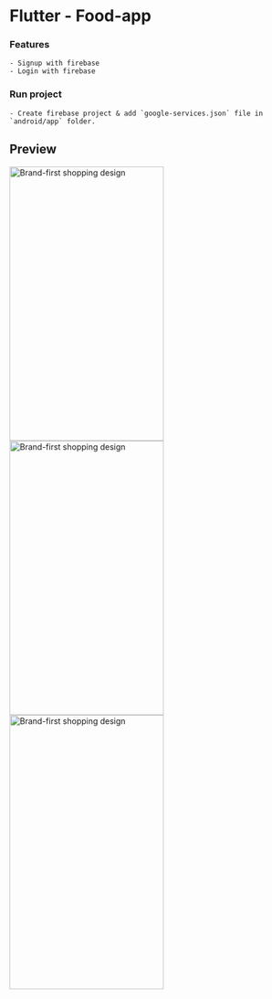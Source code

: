 # Flutter - Food-app


### Features
    - Signup with firebase
    - Login with firebase


### Run project
    - Create firebase project & add `google-services.json` file in `android/app` folder.


## Preview

[<img src="https://github.com/hupptechnologies/flutter-food-app/blob/master/pictures/Screenshot%202018-12-29%20at%203.43.49%20PM.png" width="270" height="480" alt="Brand-first shopping design" align="left">](https://github.com/hupptechnologies/flutter-food-app/blob/master/pictures/Screenshot%202018-12-29%20at%203.43.49%20PM.png)
    [<img src="https://github.com/hupptechnologies/flutter-food-app/blob/master/pictures/Screenshot%202018-12-29%20at%203.43.59%20PM.png" width="270" height="480" alt="Brand-first shopping design" align="left">](https://github.com/hupptechnologies/flutter-food-app/blob/master/pictures/Screenshot%202018-12-29%20at%203.43.59%20PM.png)
    [<img src="https://github.com/hupptechnologies/flutter-food-app/blob/master/pictures/Screenshot%202018-12-29%20at%203.44.14%20PM.png" width="270" height="480" alt="Brand-first shopping design" align="left">](https://github.com/hupptechnologies/flutter-food-app/blob/master/pictures/Screenshot%202018-12-29%20at%203.44.14%20PM.png)


